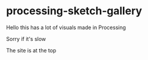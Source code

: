 # processing-sketch-gallery

Hello this has a lot of visuals made in Processing 

Sorry if it's slow

The site is at the top 
